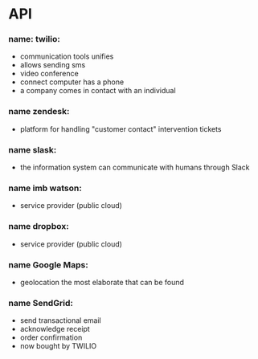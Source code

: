 

# API
### name: twilio: 

- communication tools unifies
- allows sending sms
- video conference
- connect computer has a phone
- a company comes in contact with an individual


### name zendesk:
- platform for handling "customer contact" intervention tickets


### name slask:
- the information system can communicate with humans through Slack


### name imb watson:
- service provider (public cloud)


### name dropbox:
- service provider (public cloud)


### name Google Maps:
- geolocation the most elaborate that can be found


### name SendGrid:
- send transactional email
- acknowledge receipt
- order confirmation
- now bought by TWILIO




